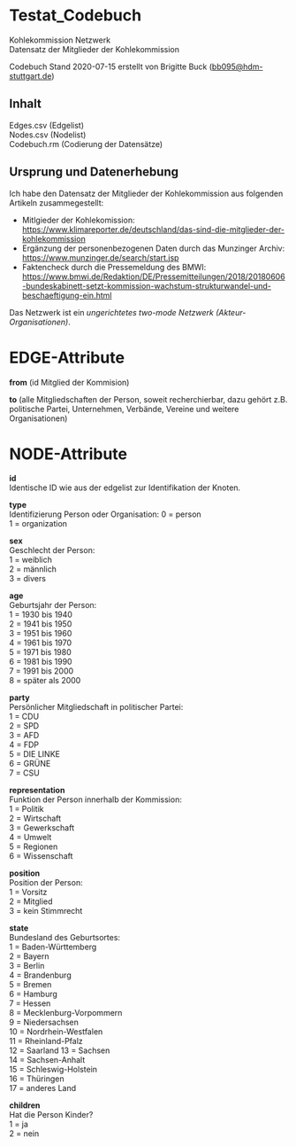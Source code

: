 # Testat_Codebuch 
Kohlekommission Netzwerk    
Datensatz der Mitglieder der Kohlekommission   

Codebuch Stand 2020-07-15 erstellt von Brigitte Buck (bb095@hdm-stuttgart.de) 

## Inhalt 

Edges.csv (Edgelist)  
Nodes.csv (Nodelist)  
Codebuch.rm (Codierung der Datensätze)  

## Ursprung und Datenerhebung 
Ich habe den Datensatz der Mitglieder der Kohlekommission aus folgenden Artikeln zusammegestellt: 

- Mitlgieder der Kohlekomission: https://www.klimareporter.de/deutschland/das-sind-die-mitglieder-der-kohlekommission
- Ergänzung der personenbezogenen Daten durch das Munzinger Archiv: https://www.munzinger.de/search/start.jsp
- Faktencheck durch die Pressemeldung des BMWI: https://www.bmwi.de/Redaktion/DE/Pressemitteilungen/2018/20180606-bundeskabinett-setzt-kommission-wachstum-strukturwandel-und-beschaeftigung-ein.html

Das Netzwerk ist ein *ungerichtetes two-mode Netzwerk (Akteur-Organisationen)*.   

# EDGE-Attribute  

**from** (id Mitglied der Kommision) 

**to** (alle Mitgliedschaften der Person, soweit recherchierbar, dazu gehört z.B. politische Partei, Unternehmen, Verbände, Vereine und weitere Organisationen)  

# NODE-Attribute  

**id**  
Identische ID wie aus der edgelist zur Identifikation der Knoten.   

**type**  
Identifizierung Person oder Organisation: 
0 = person   
1 = organization  

**sex**   
Geschlecht der Person:   
1 = weiblich  
2 = männlich  
3 = divers  

**age**         
Geburtsjahr der Person:             
1 = 1930 bis 1940     
2 = 1941 bis 1950       
3 = 1951 bis 1960     
4 = 1961 bis 1970     
5 = 1971 bis 1980         
6 = 1981 bis 1990       
7 = 1991 bis 2000     
8 = später als 2000     

**party**       
Persönlicher Mitgliedschaft in politischer Partei:       
1 = CDU   
2 = SPD   
3 = AFD   
4 = FDP   
5 = DIE LINKE     
6 = GRÜNE   
7 = CSU   

**representation**    
Funktion der Person innerhalb der Kommission:   
1 = Politik   
2 = Wirtschaft    
3 = Gewerkschaft   
4 = Umwelt    
5 = Regionen  
6 = Wissenschaft  

**position**     
Position der Person:    
1 = Vorsitz   
2 = Mitglied   
3 = kein Stimmrecht   

**state**   
Bundesland des Geburtsortes:    
1 = Baden-Württemberg    
2 = Bayern   
3 = Berlin   
4 = Brandenburg     
5 = Bremen   
6 = Hamburg   
7 = Hessen  
8 = Mecklenburg-Vorpommern  
9 = Niedersachsen  
10 = Nordrhein-Westfalen  
11 = Rheinland-Pfalz  
12 = Saarland 
13 = Sachsen    
14 = Sachsen-Anhalt  
15 = Schleswig-Holstein   
16 = Thüringen   
17 = anderes Land

**children**    
Hat die Person Kinder?    
1 = ja    
2 = nein    

##  
